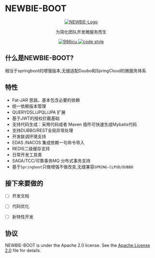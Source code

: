 # NEWBIE-BOOT
<p align="center">
  <a href="https://github.com/baomidou/mybatis-plus">
   <img alt="NEWBIE-Logo" src="https://github.com/halower/newbie-spring-boot-project/blob/master/logo/logo.png?raw=true">
  </a>
</p>

<p align="center">
   为简化团队开发微服务而生
</p>

<p align="center">

  <a href="https://github.com/996icu/996.ICU/blob/master/LICENSE">
    <img alt="996icu" src="https://img.shields.io/badge/license-NPL%20(The%20996%20Prohibited%20License)-blue.svg">
  </a>

  <a href="https://www.apache.org/licenses/LICENSE-2.0">
    <img alt="code style" src="https://img.shields.io/badge/license-Apache%202-4EB1BA.svg?style=flat-square">
  </a>
</p>

## 什么是NEWBIE-BOOT?

相当于springboot的增强版本,无缝适配Duubo和SpringCloud的微服务体系


## 特性

-   Fat-JAR 思路，基本包含必要的依赖
-   统一依赖版本管理
-   QUERYDSL/JPQL/JPA 扩展
-   基于JWT的授权拦截基础
-   支持代码生成：采用代码或者 Maven 插件可快速生成Mybatis代码
-   支持DUBBO/REST全局异常处理
-   开发联调环境支持
-   EDAS /NACOS 集成依赖一句命令导入
-   REDIS二级缓存支持
-   日常开发工具类
-   SAGA/TCC/可靠事务MQ 分布式事务支持
-   基于`Springboot`只做增强不做改变,无缝兼容`SPRING-CLPUD/DUBBO`


## 接下来要做的

- [ ] 开发文档
- [ ] 代码优化
- [ ] 新特性开发


## 协议

NEWBIE-BOOT is under the Apache 2.0 license. See the [Apache License 2.0](http://www.apache.org/licenses/LICENSE-2.0) file for details.
